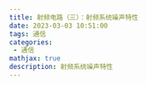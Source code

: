 ```yaml
---
title: 射频电路（三）：射频系统噪声特性
date: 2023-03-03 10:51:00
tags: 通信
categories:
 - 通信
mathjax: true
description: 射频系统噪声特性
---
```






